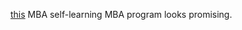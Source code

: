 [this](https://x.com/SystemSunday/status/1542122009013981185?s=20) MBA self-learning MBA program looks promising.

